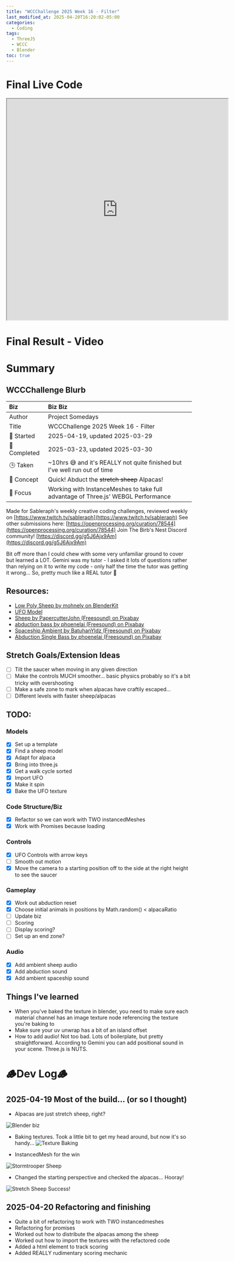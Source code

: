 ```yaml
---
title: "WCCChallenge 2025 Week 16 - Filter"
last_modified_at: 2025-04-20T16:20:02-05:00
categories:
  - Coding
tags:
  - ThreeJS
  - WCCC
  - Blender
toc: true
---
```


# Final Live Code
<iframe src="https://openprocessing.org/sketch/2596343/embed/?plusEmbedHash=898e24b8&userID=410675&plusEmbedTitle=true&show=sketch" width="600" height="600"></iframe>

# Final Result - Video
<!-- [![Watch the video](https://img.youtube.com/vi/4eS8dGd9_TI/maxresdefault.jpg)](https://youtu.be/4eS8dGd9_TI) -->

# Summary
## WCCChallenge Blurb

| Biz             | Biz Biz                               |
|:--------           | :---------                                |
| Author          | Project Somedays                      |
| Title           | WCCChallenge 2025 Week 16 - Filter |
| 📅 Started      | 2025-04-19, updated 2025-03-29        |
| 📅 Completed    | 2025-03-23, updated 2025-03-30        |
| 🕒 Taken        | ~10hrs 😅 and it's REALLY not quite finished but I've well run out of time|
| 🤯 Concept      | Quick! Abduct the ~~stretch sheep~~ Alpacas!        |
| 🔎 Focus        | Working with InstanceMeshes to take full advantage of Three.js' WEBGL Performance      |

Made for Sableraph's weekly creative coding challenges, reviewed weekly on [https://www.twitch.tv/sableraph](https://www.twitch.tv/sableraph)
See other submissions here: [https://openprocessing.org/curation/78544](https://openprocessing.org/curation/78544)
Join The Birb's Nest Discord community! [https://discord.gg/g5J6Ajx9Am](https://discord.gg/g5J6Ajx9Am)

Bit off more than I could chew with some very unfamiliar ground to cover but learned a LOT.
Gemini was my tutor - I asked it lots of questions rather than relying on it to write my code - only half the time the tutor was getting it wrong... 
So, pretty much like a REAL tutor 🤣 

## Resources:
- [Low Poly Sheep by mohnely on BlenderKit](https://www.blenderkit.com/asset-gallery?query=category_subtree:mammal+sheep+order:_score)
- [UFO Model](https://www.turbosquid.com/3d-models/ufo-1759467)
- [Sheep by PapercutterJohn (Freesound) on Pixabay](https://pixabay.com/sound-effects/sheep-23761/)
- [abduction bass by phoenelai (Freesound) on Pixabay](https://pixabay.com/sound-effects/abduction-bass-78451/)
- [Spaceship Ambient by BatuhanYldz (Freesound) on Pixabay](https://pixabay.com/sound-effects/spaceship-ambient-27988/)
- [Abduction Single Bass by phoenelai (Freesound) on Pixabay](https://pixabay.com/sound-effects/abduction-single-bass-107937/)

## Stretch Goals/Extension Ideas
- [ ] Tilt the saucer when moving in any given direction
- [ ] Make the controls MUCH smoother... basic physics probably so it's a bit tricky with overshooting
- [ ] Make a safe zone to mark when alpacas have craftily escaped...
- [ ] Different levels with faster sheep/alpacas

## TODO:
### Models
- [x] Set up a template
- [x] Find a sheep model
- [x] Adapt for alpaca
- [x] Bring into three.js
- [x] Get a walk cycle sorted
- [x] Import UFO
- [x] Make it spin
- [x] Bake the UFO texture

### Code Structure/Biz
- [x] Refactor so we can work with TWO instancedMeshes
- [x] Work with Promises because loading

### Controls
- [x] UFO Controls with arrow keys
- [ ] Smooth out motion
- [x] Move the camera to a starting position off to the side at the right height to see the saucer

### Gameplay
- [x] Work out abduction reset
- [x] Choose initial animals in positions by Math.random() < alpacaRatio
- [ ] Update biz
- [ ] Scoring
- [ ] Display scoring?
- [ ] Set up an end zone?

### Audio
- [x] Add ambient sheep audio
- [x] Add abduction sound
- [x] Add ambient spaceship sound

## Things I've learned
- When you've baked the texture in blender, you need to make sure each material channel has an image texture node referencing the texture you're baking to
- Make sure your uv unwrap has a bit of an island offset
- How to add audio! Not too bad. Lots of boilerplate, but pretty straightforward. According to Gemini you can add positional sound in your scene. Three.js is NUTS.


# 🪵Dev Log🪵

## 2025-04-19 Most of the build... (or so I thought)
  - Alpacas are just stretch sheep, right? 
  
  ![Blender biz](/assets/images/2025-04-19_StretchSheep.png "Seems legit 😅")

  - Baking textures. Took a little bit to get my head around, but now it's so handy...
  ![Texture Baking](/assets/images/2025-04-19_AlpacaTexturing.png)

  - InstancedMesh for the win
  
  ![Stormtrooper Sheep](/assets/images/2025-04-19_SheepInstances.png) 

  - Changed the starting perspective and checked the alpacas... Hooray!

  ![Stretch Sheep Success!](/assets/images/2025-04-19_AlpacaParty.jpg)


## 2025-04-20 Refactoring and finishing
- Quite a bit of refactoring to work with TWO instancedmeshes
- Refactoring for promises
- Worked out how to distribute the alpacas among the sheep
- Worked out how to import the textures with the refactored code
- Added a html element to track scoring
- Added REALLY rudimentary scoring mechanic